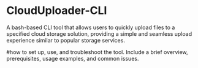 # CloudUploader-CLI
A bash-based CLI tool that allows users to quickly upload files to a specified cloud storage solution, providing a simple and seamless upload experience similar to popular storage services.

#how to set up, use, and troubleshoot the tool.
Include a brief overview, prerequisites, usage examples, and common issues.
